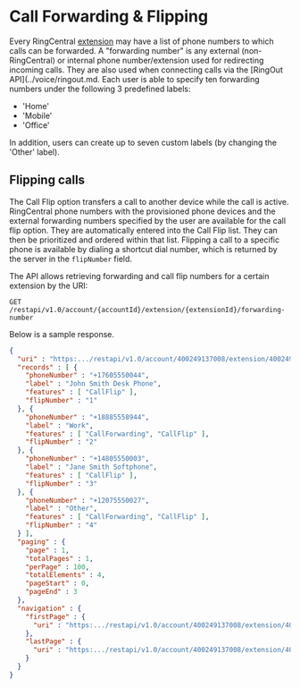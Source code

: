 # Call Forwarding & Flipping

Every RingCentral [extension](extensions.md) may have a list of phone numbers to which calls can be forwarded. A "forwarding number" is any external (non-RingCentral) or internal phone number/extension used for redirecting incoming calls. They are also used when connecting calls via the [RingOut API](../voice/ringout.md. Each user is able to specify ten forwarding numbers under the following 3 predefined labels:

* 'Home'
* 'Mobile'
* 'Office'

In addition, users can create up to seven custom labels (by changing the 'Other' label).

## Flipping calls

The Call Flip option transfers a call to another device while the call is active. RingCentral phone numbers with the provisioned phone devices and the external forwarding numbers specified by the user are available for the call flip option. They are automatically entered into the Call Flip list. They can then be prioritized and ordered within that list. Flipping a call to a specific phone is available by dialing a shortcut dial number, which is returned by the server in the `flipNumber` field.

The API allows retrieving forwarding and call flip numbers for a certain extension by the URI:

    GET /restapi/v1.0/account/{accountId}/extension/{extensionId}/forwarding-number

Below is a sample response.

```json
{
  "uri" : "https:.../restapi/v1.0/account/400249137008/extension/400249137008/forwarding-number?page=1&perPage=100",
  "records" : [ {
    "phoneNumber" : "+17605550044",
    "label" : "John Smith Desk Phone",
    "features" : [ "CallFlip" ],
    "flipNumber" : "1"
  }, {
    "phoneNumber" : "+18885558944",
    "label" : "Work",
    "features" : [ "CallForwarding", "CallFlip" ],
    "flipNumber" : "2"
  }, {
    "phoneNumber" : "+14805550003",
    "label" : "Jane Smith Softphone",
    "features" : [ "CallFlip" ],
    "flipNumber" : "3"
  }, {
    "phoneNumber" : "+12075550027",
    "label" : "Other",
    "features" : [ "CallForwarding", "CallFlip" ],
    "flipNumber" : "4"
  } ],
  "paging" : {
    "page" : 1,
    "totalPages" : 1,
    "perPage" : 100,
    "totalElements" : 4,
    "pageStart" : 0,
    "pageEnd" : 3
  },
  "navigation" : {
    "firstPage" : {
      "uri" : "https:.../restapi/v1.0/account/400249137008/extension/400249137008/forwarding-number?page=1&perPage=100"
    },
    "lastPage" : {
      "uri" : "https:.../restapi/v1.0/account/400249137008/extension/400249137008/forwarding-number?page=1&perPage=100"
    }
  }
}
```
